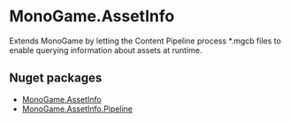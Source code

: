 # MonoGame.AssetInfo
Extends MonoGame by letting the Content Pipeline process *.mgcb files to enable querying information about assets at runtime.
## Nuget packages
- [MonoGame.AssetInfo](https://www.nuget.org/packages/MonoGame.AssetInfo/)
- [MonoGame.AssetInfo.Pipeline](https://www.nuget.org/packages/MonoGame.AssetInfo.Pipeline/)
